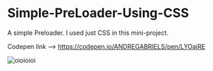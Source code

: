 # Simple-PreLoader-Using-CSS
A simple Preloader. I used just CSS in this mini-project.
 
Codepen link --> https://codepen.io/ANDREGABRIELS/pen/LYOajRE

![oioioioi](https://user-images.githubusercontent.com/60861872/156905497-719a2921-3007-49e3-a420-39a29aa0cf46.gif)
